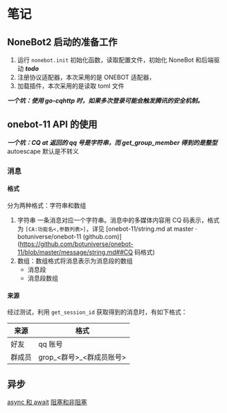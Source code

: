 # 笔记

## NoneBot2 启动的准备工作

1. 运行 `nonebot.init` 初始化函数，读取配置文件，初始化 NoneBot 和后端驱动
  ***todo***
2. 注册协议适配器，本次采用的是 ONEBOT 适配器，
3. 加载插件，本次采用的是读取 toml 文件

***一个坑：使用 go-cqhttp 时，如果多次登录可能会触发腾讯的安全机制。***
## onebot-11  API 的使用

***一个坑：CQ at 返回的 qq 号是字符串，而 get_group_member 得到的是整型***
autoescape 默认是不转义

### 消息

#### 格式

分为两种格式：字符串和数组

1. 字符串
   一条消息对应一个字符串。消息中的多媒体内容用 CQ 码表示，格式为 `[CA:功能名<,参数列表>]`，详见 [onebot-11/string.md at master · botuniverse/onebot-11 (github.com)](https://github.com/botuniverse/onebot-11/blob/master/message/string.md##CQ 码格式)
2. 数组：数组格式将消息表示为消息段的数组
   - 消息段
   - 消息段数组

#### 来源

经过测试，利用 `get_session_id` 获取得到的消息时，有如下格式：

|来源|格式|
|-|-|
|好友|qq 账号|
|群成员|grop_<群号>_<群成员账号>|

## 异步

[async 和 await](https://blog.csdn.net/qq_43380180/article/details/111573642)
[阻塞和非阻塞](https://segmentfault.com/a/1190000022478666)

